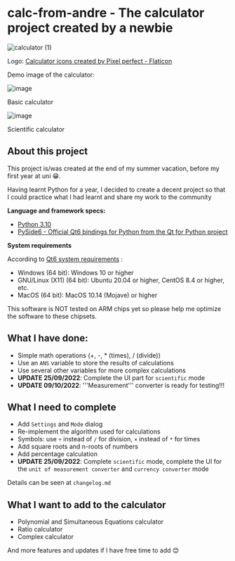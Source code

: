 # calc-from-andre - The calculator project created by a newbie
![calculator (1)](https://user-images.githubusercontent.com/68326978/192151674-d66b5ee4-7d74-4163-b02f-b0dcdd05e93e.png)


Logo: <a href="https://www.flaticon.com/free-icons/calculator" title="calculator icons">Calculator icons created by Pixel perfect - Flaticon</a>

Demo image of the calculator:

![image](https://user-images.githubusercontent.com/68326978/192151718-aa670b9a-244b-4d74-a4a1-9e7a6893c04a.png)

Basic calculator

![image](https://user-images.githubusercontent.com/68326978/192152014-15f9f5d2-5fd0-41a2-a992-e41e4ec593ab.png)

Scientific calculator

## About this project

This project is/was created at the end of my summer vacation, before my first year at uni 😁.

Having learnt Python for a year, I decided to create a decent project so that I could practice what I had learnt and share my work to the community
 
 
**Language and framework specs:**
- <a href="https://www.python.org/downloads/"> Python 3.10 </a>
- <a href="https://pypi.org/project/PySide6/"> PySide6 - Official Qt6 bindings for Python from the Qt for Python project </a>

**System requirements**

According to <a href="https://doc.qt.io/qt-6/supported-platforms.html">Qt6 system requirements</a> :

- Windows (64 bit): Windows 10 or higher
- GNU/Linux (X11) (64 bit): Ubuntu 20.04 or higher, CentOS 8.4 or higher, etc.
- MacOS (64 bit): MacOS 10.14 (Mojave) or higher

This software is NOT tested on ARM chips yet so please help me optimize the software to these chipsets.

## What I have done:

- Simple math operations (+, -, * (times), / (divide))
- Use an ```ANS``` variable to store the results of calculations
- Use several other variables for more complex calculations
- **UPDATE 25/09/2022**: Complete the UI part for ```scientific``` mode
- **UPDATE 09/10/2022**: '''Measurement''' converter is ready for testing!!!

## What I need to complete

- Add ```Settings``` and ```Mode``` dialog
- Re-implement the algorithm used for calculations
- Symbols: use ```÷``` instead of ```/``` for division, ```×``` instead of ```*``` for times
- Add square roots and n-roots of numbers
- Add percentage calculation
- **UPDATE 25/09/2022**: Complete ```scientific``` mode, complete the UI for the ```unit of measurement converter``` and ```currency converter``` mode

Details can be seen at ```changelog.md```

## What I want to add to the calculator
- Polynomial and Simultaneous Equations calculator
- Ratio calculator
- Complex calculator

And more features and updates if I have free time to add 😊
